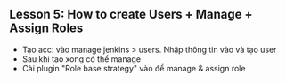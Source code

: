 ## Lesson 5: How to create Users + Manage + Assign Roles
- Tạo acc: vào manage jenkins > users. Nhập thông tin vào và tạo user
- Sau khi tạo xong có thể manage
- Cài plugin "Role base strategy" vào để manage & assign role